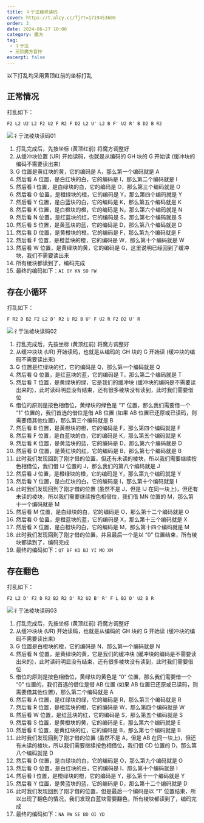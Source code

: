 ```yaml
---
title: 彳亍法棱块读码
cover: https://t.alcy.cc/fj?t=1719453600
order: 3
date: 2024-06-27 10:00
category: 魔方
tag: 
 - 彳亍法
 - 三阶魔方盲拧
excerpt: false
---
```


以下打乱均采用黄顶红前的坐标打乱

## 正常情况

打乱如下：

`F2 L2 U2 L2 F2 U2 F R2 F D2 L2 U' L2 B F' U2 R' B D2 B R2` 

![彳亍法棱块读码01](https://zhf-picture.oss-cn-qingdao.aliyuncs.com/3x3x3BLD/彳亍法棱块读码01.jpg)

1. 打乱完成后，先按坐标 (黄顶红前) 将魔方调整好
2. 从缓冲块位置 (UR) 开始读码，也就是从编码的 GH 块的 G 开始读 (缓冲块的编码不需要读出来)
3. G 位置是黄红块的黄，它的编码是 A，那么第一个编码就是 A
4. 然后看 A 位置，是白红块的白，它的编码是 I，那么第二个编码就是 I
5. 然后看 I 位置，是白绿块的白，它的编码是 O，那么第三个编码就是 O
6. 然后看 O 位置，是橙绿块的橙，它的编码是 Y，那么第四个编码就是 Y
7. 然后看 Y 位置，是白蓝块的白，它的编码是 K，那么第五个编码就是 K
8. 然后看 K 位置，是白橙块的橙，它的编码是 N，那么第六个编码就是 N
9. 然后看 N 位置，是红蓝块的红，它的编码是 S，那么第七个编码就是 S
10. 然后看 S 位置，是黄蓝块的蓝，它的编码是 D，那么第八个编码就是 D
11. 然后看 D 位置，是黄橙块的橙，它的编码是 F，那么第九个编码就是 F
12. 然后看 F 位置，是橙蓝块的橙，它的编码是 W，那么第十个编码就是 W
13. 然后看 W 位置，是黄绿块的黄，它的编码是 G，这里说明已经回到了缓冲块，我们不需要读出来
14. 所有棱块都读到了，编码完成
15. 最终的编码如下：`AI OY KN SD FW`

## 存在小循环

打乱如下：

`F R2 D B2 F2 L2 D' R2 U R2 B U' F U2 R F2 D2 U' R`

![彳亍法棱块读码02](https://zhf-picture.oss-cn-qingdao.aliyuncs.com/3x3x3BLD/彳亍法棱块读码02.jpg)

1. 打乱完成后，先按坐标 (黄顶红前) 将魔方调整好
2. 从缓冲块块 (UR) 开始读码，也就是从编码的 GH 块的 G 开始读 (缓冲块的编码不需要读出来)
3. G 位置是红绿块的红，它的编码是 Q，那么第一个编码就是 Q
4. 然后看 Q 位置，是红蓝块的蓝，它的编码是 T，那么第二个编码就是 T
5. 然后看 T 位置，是黄绿块的绿，它是我们的缓冲块 (缓冲块的编码是不需要读出来的)，此时读码明显没有结束，还有很多棱块没有读到，此时我们需要借位
6. 借位的原则是按色相借位，黄绿块的绿色是 “1” 位置，那么我们需要借一个 “1” 位置的，我们首选的借位是借 AB 位置 (如果 AB 位置已还原或已读码，则需要借其他位置)，那么第三个编码就是 B
7. 然后看 B 位置，是黄橙块的橙，它的编码是 F，那么第四个编码就是 F
8. 然后看 F 位置，是白蓝块的白，它的编码是 K，那么第五个编码就是 K
9. 然后看 K 位置，是黄蓝块的蓝，它的编码是 D，那么第六个编码就是 D
10. 然后看 D 位置，是黄红块的红，它的编码是 B，那么第七个编码就是 B
11. 此时我们发现回到了刚才借的位置，但还有未读的棱块，所以我们需要继续按色相借位，我们借 IJ 位置的 J，那么我们的第八个编码就是 J
12. 然后看 J 位置，是橙绿块的橙，它的编码是 Y，那么第九个编码就是 Y
13. 然后看 Y 位置，是白红块的白，它的编码是 I，那么第十个编码就是 I
14. 此时我们发现回到了刚才借的位置 (虽然不是 J，但是 IJ 在同一块上)，但还有未读的棱块，所以我们需要继续按色相借位，我们借 MN 位置的 M，那么第十一个编码就是 M
15. 然后看 M 位置，是白绿块的白，它的编码是 O，那么第十二个编码就是 O
16. 然后看 O 位置，是橙蓝块的蓝，它的编码是 X，那么第十三个编码就是 X
17. 然后看 X 位置，是白橙块的白，它的编码是 M，那么第十四个编码就是 M
18. 此时我们发现回到了刚才借的位置，并且最后一个是以 “0” 位置结束，所有棱块都读到了，编码完成
19. 最终的编码如下：`QT BF KD BJ YI MO XM`

## 存在翻色

打乱如下：

`F2 L2 D' F2 D R2 B2 R2 D' R2 U2 B' R' F L B2 D' U2 B R`

![彳亍法棱块读码03](https://zhf-picture.oss-cn-qingdao.aliyuncs.com/3x3x3BLD/彳亍法棱块读码03.jpg)

1. 打乱完成后，先按坐标 (黄顶红前) 将魔方调整好
2. 从缓冲块块 (UR) 开始读码，也就是从编码的 GH 块的 G 开始读 (缓冲块的编码不需要读出来)
3. G 位置是白橙块的橙，它的编码是 N，那么第一个编码就是 N
4. 然后看 N 位置，是黄绿块的黄，它是我们的缓冲块 (缓冲块的编码是不需要读出来的)，此时读码明显没有结束，还有很多棱块没有读到，此时我们需要借位
5. 借位的原则是按色相借位，黄绿块的黄色是 “0” 位置，那么我们需要借一个 “0” 位置的，我们首选的借位是借 AB 位置 (如果 AB 位置已还原或已读码，则需要借其他位置)，那么第二个编码就是 A
6. 然后看 A 位置，是红绿块的绿，它的编码是 R，那么第三个编码就是 R
7. 然后看 R 位置，是橙蓝块的橙，它的编码是 W，那么第四个编码就是 W
8. 然后看 W 位置，是红蓝块的红，它的编码是 S，那么第五个编码就是 S
9. 然后看 S 位置，是黄橙块的黄，它的编码是 E，那么第六个编码就是 E
10. 然后看 E 位置，是黄红块的红，它的编码是 B，那么第七个编码就是 B
11. 此时我们发现回到了刚才借的位置 (虽然不是 A，但是 AB 在同一块上)，但还有未读的棱块，所以我们需要继续按色相借位，我们借 CD 位置的 D，那么第八个编码就是 D
12. 然后看 D 位置，是白绿块的白，它的编码是 O，那么第九个编码就是 O
13. 然后看 O 位置，是白红块的白，它的编码是 I，那么第十个编码就是 I
14. 然后看 I 位置，是橙绿块的橙，它的编码是 Y，那么第十一个编码就是 Y
15. 然后看 Y 位置，是黄蓝块的蓝，它的编码是 D，那么第十二个编码就是 D
16. 此时我们发现回到了刚才借的位置，但是最后一个编码是以 “1” 位置结束，所以出现了翻色的情况，我们发现白蓝块需要翻色，所有棱块都读到了，编码完成
17. 最终的编码如下：`NA RW SE BD OI YD`
